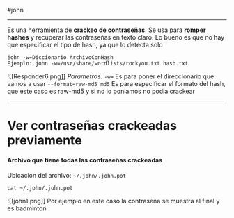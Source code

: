 #john 

----

Es una herramienta de **crackeo de contraseñas**. Se usa para **romper hashes** y recuperar las contraseñas en texto claro. Lo bueno es que no hay que especificar el tipo de hash, ya que lo detecta solo

```shell
john -w=Diccionario ArchivoConHash
Ejemplo: john -w=/usr/share/wordlists/rockyou.txt hash.txt
```

![[Responder6.png]]
*Parametros:*
`-w=` Es para poner el direccionario que vamos a usar
`--format=raw-md5 md5` Es para especificar el formato del hash, que este caso es raw-md5 y si no lo poniamos no podia crackear


---
# Ver contraseñas crackeadas previamente

#### Archivo que tiene todas las contraseñas crackeadas
Ubicacion del archivo: ``~/.john/.john.pot``

```shell
cat ~/.john/.john.pot
```
![[john1.png]]
Por ejemplo en este caso la contraseña se muestra al final y es badminton

